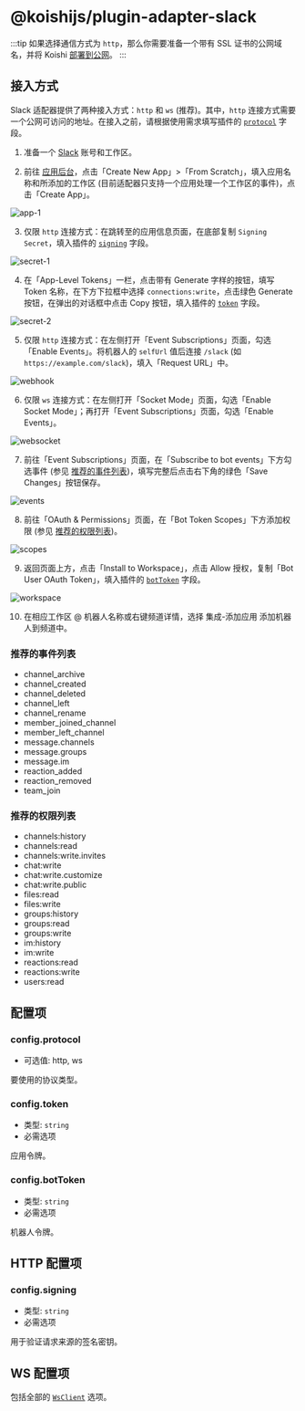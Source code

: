 # @koishijs/plugin-adapter-slack

:::tip
如果选择通信方式为 `http`，那么你需要准备一个带有 SSL 证书的公网域名，并将 Koishi [部署到公网](../../manual/recipe/server.md)。
:::

## 接入方式

Slack 适配器提供了两种接入方式：`http` 和 `ws` (推荐)。其中，`http` 连接方式需要一个公网可访问的地址。在接入之前，请根据使用需求填写插件的 [`protocol`](#config-protocol) 字段。

1. 准备一个 [Slack](https://slack.com/signin) 账号和工作区。

2. 前往 [应用后台](https://api.slack.com/apps)，点击「Create New App」>「From Scratch」，填入应用名称和所添加的工作区 (目前适配器只支持一个应用处理一个工作区的事件)，点击「Create App」。

![app-1](/adapter/slack/app-1.webp)

<!-- ![app-2](/adapter/slack/app-2.webp) -->

3. 仅限 `http` 连接方式：在跳转至的应用信息页面，在底部复制 `Signing Secret`，填入插件的 [`signing`](#config-signing) 字段。

![secret-1](/adapter/slack/secret-1.webp)

4. 在「App-Level Tokens」一栏，点击带有 Generate 字样的按钮，填写 Token 名称，在下方下拉框中选择 `connections:write`，点击绿色 Generate 按钮，在弹出的对话框中点击 Copy 按钮，填入插件的 [`token`](#config-token) 字段。

![secret-2](/adapter/slack/secret-2.webp)

5. 仅限 `http` 连接方式：在左侧打开「Event Subscriptions」页面，勾选「Enable Events」。将机器人的 `selfUrl` 值后连接 `/slack` (如 `https://example.com/slack`)，填入「Request URL」中。

![webhook](/adapter/slack/webhook.webp)

6. 仅限 `ws` 连接方式：在左侧打开「Socket Mode」页面，勾选「Enable Socket Mode」；再打开「Event Subscriptions」页面，勾选「Enable Events」。

![websocket](/adapter/slack/websocket.webp)

7. 前往「Event Subscriptions」页面，在「Subscribe to bot events」下方勾选事件 (参见 [推荐的事件列表](#推荐的事件列表))，填写完整后点击右下角的绿色「Save Changes」按钮保存。

![events](/adapter/slack/events.webp)

8. 前往「OAuth & Permissions」页面，在「Bot Token Scopes」下方添加权限 (参见 [推荐的权限列表](#推荐的权限列表))。

![scopes](/adapter/slack/scopes.webp)

9. 返回页面上方，点击「Install to Workspace」，点击 Allow 授权，复制「Bot User OAuth Token」，填入插件的 [`botToken`](#config-bottoken) 字段。

![workspace](/adapter/slack/workspace.webp)

10. 在相应工作区 @ 机器人名称或右键频道详情，选择 集成-添加应用 添加机器人到频道中。

### 推荐的事件列表

- channel\_archive
- channel\_created
- channel\_deleted
- channel\_left
- channel\_rename
- member\_joined\_channel
- member\_left\_channel
- message.channels
- message.groups
- message.im
- reaction\_added
- reaction\_removed
- team\_join

### 推荐的权限列表

- channels:history
- channels:read
- channels:write.invites
- chat:write
- chat:write.customize
- chat:write.public
- files:read
- files:write
- groups:history
- groups:read
- groups:write
- im:history
- im:write
- reactions:read
- reactions:write
- users:read

## 配置项

### config.protocol

- 可选值: http, ws

要使用的协议类型。

### config.token

- 类型: `string`
- 必需选项

应用令牌。

### config.botToken

- 类型: `string`
- 必需选项

机器人令牌。

## HTTP 配置项

### config.signing

- 类型: `string`
- 必需选项

用于验证请求来源的签名密钥。

## WS 配置项

包括全部的 [`WsClient`](../../api/core/adapter.md#类-adapter-wsclient) 选项。
